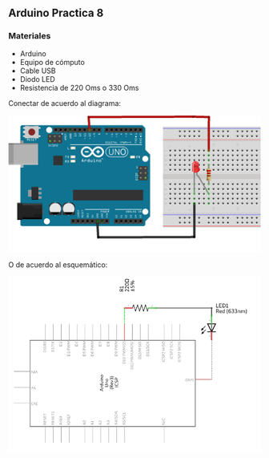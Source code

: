 ## Arduino Practica 8

### Materiales

* Arduino
* Equipo de cómputo
* Cable USB
* Diodo LED
* Resistencia de 220 Oms o 330 Oms

Conectar de acuerdo al diagrama:

![Diagram](Prac8_Diagram.png)

O de acuerdo al esquemático:

![Schema](Prac8_Schema.png)